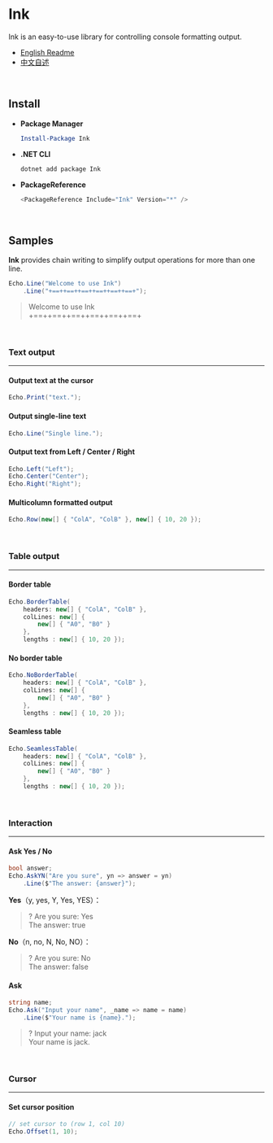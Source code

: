 # Ink

Ink is an easy-to-use library for controlling console formatting output.

- [English Readme](https://github.com/zmjack/Ink/blob/master/README.md)
- [中文自述](https://github.com/zmjack/Ink/blob/master/README-CN.md)

<br/>

## Install

- **Package Manager**

  ```powershell
  Install-Package Ink
  ```

- **.NET CLI**

  ```powershell
  dotnet add package Ink
  ```

- **PackageReference**

  ```powershell
  <PackageReference Include="Ink" Version="*" />
  ```

<br/>

## Samples

**Ink** provides chain writing to simplify output operations for more than one line.

```C#
Echo.Line("Welcome to use Ink")
    .Line("+==++==++==++==++==++==+");
```

> Welcome to use Ink  
> +==++==++==++==++==++==+

<br/>

### Text output

---

#### Output text at the cursor

```c#
Echo.Print("text.");
```

#### Output single-line text

```c#
Echo.Line("Single line.");
```

#### Output text from Left / Center / Right

```c#
Echo.Left("Left");
Echo.Center("Center");
Echo.Right("Right");
```

#### Multicolumn formatted output

```C#
Echo.Row(new[] { "ColA", "ColB" }, new[] { 10, 20 });
```

<br/>

### Table output

---

#### Border table

```C#
Echo.BorderTable(
    headers: new[] { "ColA", "ColB" },
	colLines: new[] {
        new[] { "A0", "B0" }
    },
    lengths : new[] { 10, 20 });
```

#### No border table

```C#
Echo.NoBorderTable(
    headers: new[] { "ColA", "ColB" },
	colLines: new[] {
        new[] { "A0", "B0" }
    },
    lengths : new[] { 10, 20 });
```

#### Seamless table

```C#
Echo.SeamlessTable(
    headers: new[] { "ColA", "ColB" },
	colLines: new[] {
        new[] { "A0", "B0" }
    },
    lengths : new[] { 10, 20 });
```

<br/>

### Interaction

---

#### Ask Yes / No

```C#
bool answer;
Echo.AskYN("Are you sure", yn => answer = yn)
    .Line($"The answer: {answer}");
```

**Yes**（y, yes, Y, Yes, YES）：

> ? Are you sure: Yes  
> The answer: true

**No**（n, no, N, No, NO）：

> ? Are you sure: No  
> The answer: false

#### Ask

```C#
string name;
Echo.Ask("Input your name", _name => name = name)
    .Line($"Your name is {name}.");
```

> ? Input your name: jack  
> Your name is jack.

<br/>

### Cursor

---

#### Set cursor position

```C#
// set cursor to (row 1, col 10)
Echo.Offset(1, 10);
```

